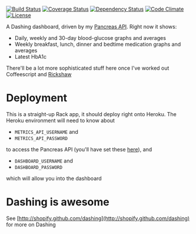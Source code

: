 [![Build Status](http://img.shields.io/travis/pikesley/diabetes-dashboard.svg)](https://travis-ci.org/pikesley/diabetes-dashboard)
[![Coverage Status](http://img.shields.io/coveralls/pikesley/diabetes-dashboard.svg)](https://coveralls.io/r/pikesley/diabetes-dashboard)
[![Dependency Status](http://img.shields.io/gemnasium/pikesley/diabetes-dashboard.svg)](https://gemnasium.com/pikesley/diabetes-dashboard)
[![Code Climate](http://img.shields.io/codeclimate/github/pikesley/diabetes-dashboard.svg)](https://codeclimate.com/github/pikesley/diabetes-dashboard)
[![License](http://img.shields.io/:license-mit-blue.svg)](http://pikesley.mit-license.org)

A Dashing dashboard, driven by my [Pancreas API](http://pancreas-api.herokuapp.com/). Right now it shows:

* Daily, weekly and 30-day blood-glucose graphs and averages
* Weekly breakfast, lunch, dinner and bedtime medication graphs and averages
* Latest HbA1c

There'll be a lot more sophisticated stuff here once I've worked out Coffeescript and [Rickshaw](http://code.shutterstock.com/rickshaw/)

# Deployment

This is a straight-up Rack app, it should deploy right onto Heroku. The Heroku environment will need to know about 

* `METRICS_API_USERNAME` and 
* `METRICS_API_PASSWORD` 

to access the Pancreas API (you'll have set these [here](http://pancreas-api.herokuapp.com/#dropbox-integration)), and 

* `DASHBOARD_USERNAME` and
* `DASHBOARD_PASSWORD`

which will allow you into the dashboard

# Dashing is awesome

See [http://shopify.github.com/dashing](http://shopify.github.com/dashing) for more on Dashing

